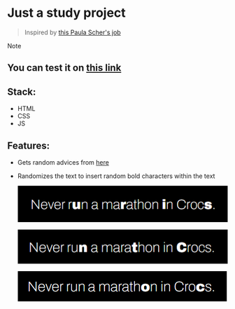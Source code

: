 # Just a study project

> Inspired by [this Paula Scher's job](https://www.designweek.co.uk/issues/30-march-5-april-2015/paula-scher-uses-revolutionary-typeface-in-rebrand-of-the-new-school/)

> [!NOTE]
>
> ## You can test it on [this link](https://random-bold.vercel.app/)

## **Stack**:

- HTML
- CSS
- JS

## **Features**:

- Gets random advices from [here](https://api.adviceslip.com/advice)
- Randomizes the text to insert random bold characters within the text

  ![alt text](docs/img/01.png)

  ![alt text](docs/img/02.png)

  ![alt text](docs/img/03.png)

